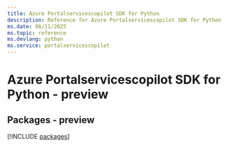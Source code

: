 ```yaml
---
title: Azure Portalservicescopilot SDK for Python
description: Reference for Azure Portalservicescopilot SDK for Python
ms.date: 06/11/2025
ms.topic: reference
ms.devlang: python
ms.service: portalservicescopilot
---
```

# Azure Portalservicescopilot SDK for Python - preview
## Packages - preview
[!INCLUDE [packages](portalservicescopilot-index.md)]